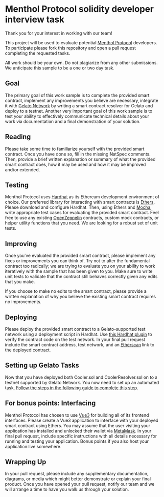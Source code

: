 # Menthol Protocol solidity developer interview task

Thank you for your interest in working with our team!

This project will be used to evaluate potential [Menthol Protocol](https://www.mentholprotocol.com/) developers.
To participate please fork this repository and open a pull request completing the requested tasks. 

All work should be your own. Do not plagiarize from any other submissions. We anticipate this sample to be a one or two day task.

## Goal

The primary goal of this work sample is to complete the provided smart contract, implement any improvements you believe are necessary, integrate it with [Gelato Network](https://www.gelato.network/about) by writing a smart contract resolver for Gelato and deploy to a testnet. Another very important goal of this work sample is to test your ability to effectively communicate technical details about your work via documentation and a final demonstration of your solution.

## Reading

Please take some time to familiarize yourself with the provided smart contract. Once you have done so, fill in the missing NatSpec comments. Then, provide a brief written explanation or summary of what the provided smart contract does, how it may be used and how it may be improved and/or extended.

## Testing

Menthol Protocol uses [Hardhat](https://hardhat.org/) as its Ethereum development environment of choice. Our preferred library for interacting with smart contracts is [Ethers](https://docs.ethers.io/v5/). Please download and configure Hardhat. Then, using Ethers and [Mocha](https://mochajs.org/), write appropriate test cases for evaluating the provided smart contract. Feel free to use any existing [OpenZeppelin](https://openzeppelin.com/contracts/) contracts, custom mock contracts, or helper utility functions that you need. We are looking for a robust set of unit tests.

## Improving

Once you've evaluated the provided smart contract, please implement any fixes or improvements you can think of. Try not to alter the fundamental contract too radically; we are trying to evaluate you on your ability to work iteratively with the sample that has been given to you. Make sure to write unit tests to validate that the contract still behaves correctly given any edits that you make.

If you choose to make no edits to the smart contract, please provide a written explanation of why you believe the existing smart contract requires no improvements.

## Deploying

Please deploy the provided smart contract to a Gelato-supported test network using a deployment script in Hardhat. Use [this Hardhat plugin](https://hardhat.org/plugins/nomiclabs-hardhat-etherscan.html) to verify the contract code on the test network. In your final pull request include the smart contract address, test network, and an [Etherscan](https://etherscan.io/) link to the deployed contract.

## Setting up Gelato Tasks

Now that you have deployed both Cooler.sol and CoolerResolver.sol on to a testnet supported by Gelato Network. You now need to set up an automated task. [Follow the steps in the following guide to complete this step](https://docs.gelato.network/guides/tutorial/written-tutorial).


## For bonus points: Interfacing

Menthol Protocol has chosen to use [Vue3](https://v3.vuejs.org/) for building all of its frontend interfaces. Please create a Vue3 application to interface with your deployed smart contract using Ethers. You may assume that the user visiting your application has installed and unlocked their wallet via [MetaMask](https://metamask.io/). In your final pull request, include specific instructions with all details necessary for running and testing your application. Bonus points if you also host your application live somewhere.

## Wrapping Up

In your pull request, please include any supplementary documentation, diagrams, or media which might better demonstrate or explain your final product. Once you have opened your pull request, notify our team and we will arrange a time to have you walk us through your solution.

